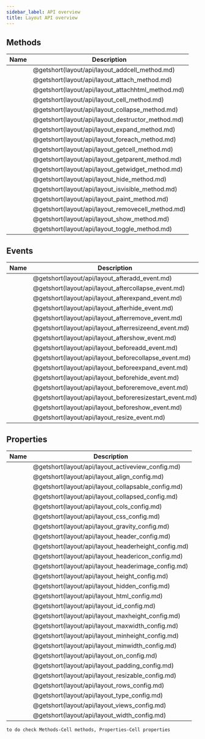```yaml
---
sidebar_label: API overview
title: Layout API overview
---
```


## Methods

| Name                                       | Description                                       |
| ------------------------------------------ | ------------------------------------------------- |
| [](layout/api/layout_addcell_method.md)    | @getshort(layout/api/layout_addcell_method.md)    |
| [](layout/api/layout_attach_method.md)     | @getshort(layout/api/layout_attach_method.md)     |
| [](layout/api/layout_attachhtml_method.md) | @getshort(layout/api/layout_attachhtml_method.md) |
| [](layout/api/layout_cell_method.md)       | @getshort(layout/api/layout_cell_method.md)       |
| [](layout/api/layout_collapse_method.md)   | @getshort(layout/api/layout_collapse_method.md)   |
| [](layout/api/layout_destructor_method.md) | @getshort(layout/api/layout_destructor_method.md) |
| [](layout/api/layout_expand_method.md)     | @getshort(layout/api/layout_expand_method.md)     |
| [](layout/api/layout_foreach_method.md)    | @getshort(layout/api/layout_foreach_method.md)    |
| [](layout/api/layout_getcell_method.md)    | @getshort(layout/api/layout_getcell_method.md)    |
| [](layout/api/layout_getparent_method.md)  | @getshort(layout/api/layout_getparent_method.md)  |
| [](layout/api/layout_getwidget_method.md)  | @getshort(layout/api/layout_getwidget_method.md)  |
| [](layout/api/layout_hide_method.md)       | @getshort(layout/api/layout_hide_method.md)       |
| [](layout/api/layout_isvisible_method.md)  | @getshort(layout/api/layout_isvisible_method.md)  |
| [](layout/api/layout_paint_method.md)      | @getshort(layout/api/layout_paint_method.md)      |
| [](layout/api/layout_removecell_method.md) | @getshort(layout/api/layout_removecell_method.md) |
| [](layout/api/layout_show_method.md)       | @getshort(layout/api/layout_show_method.md)       |
| [](layout/api/layout_toggle_method.md)     | @getshort(layout/api/layout_toggle_method.md)     |

## Events

| Name                                             | Description                                             |
| ------------------------------------------------ | ------------------------------------------------------- |
| [](layout/api/layout_afteradd_event.md)          | @getshort(layout/api/layout_afteradd_event.md)          |
| [](layout/api/layout_aftercollapse_event.md)     | @getshort(layout/api/layout_aftercollapse_event.md)     |
| [](layout/api/layout_afterexpand_event.md)       | @getshort(layout/api/layout_afterexpand_event.md)       |
| [](layout/api/layout_afterhide_event.md)         | @getshort(layout/api/layout_afterhide_event.md)         |
| [](layout/api/layout_afterremove_event.md)       | @getshort(layout/api/layout_afterremove_event.md)       |
| [](layout/api/layout_afterresizeend_event.md)    | @getshort(layout/api/layout_afterresizeend_event.md)    |
| [](layout/api/layout_aftershow_event.md)         | @getshort(layout/api/layout_aftershow_event.md)         |
| [](layout/api/layout_beforeadd_event.md)         | @getshort(layout/api/layout_beforeadd_event.md)         |
| [](layout/api/layout_beforecollapse_event.md)    | @getshort(layout/api/layout_beforecollapse_event.md)    |
| [](layout/api/layout_beforeexpand_event.md)      | @getshort(layout/api/layout_beforeexpand_event.md)      |
| [](layout/api/layout_beforehide_event.md)        | @getshort(layout/api/layout_beforehide_event.md)        |
| [](layout/api/layout_beforeremove_event.md)      | @getshort(layout/api/layout_beforeremove_event.md)      |
| [](layout/api/layout_beforeresizestart_event.md) | @getshort(layout/api/layout_beforeresizestart_event.md) |
| [](layout/api/layout_beforeshow_event.md)        | @getshort(layout/api/layout_beforeshow_event.md)        |
| [](layout/api/layout_resize_event.md)            | @getshort(layout/api/layout_resize_event.md)            |

## Properties

| Name                                         | Description                                         |
| -------------------------------------------- | --------------------------------------------------- |
| [](layout/api/layout_activeview_config.md)   | @getshort(layout/api/layout_activeview_config.md)   |
| [](layout/api/layout_align_config.md)        | @getshort(layout/api/layout_align_config.md)        |
| [](layout/api/layout_collapsable_config.md)  | @getshort(layout/api/layout_collapsable_config.md)  |
| [](layout/api/layout_collapsed_config.md)    | @getshort(layout/api/layout_collapsed_config.md)    |
| [](layout/api/layout_cols_config.md)         | @getshort(layout/api/layout_cols_config.md)         |
| [](layout/api/layout_css_config.md)          | @getshort(layout/api/layout_css_config.md)          |
| [](layout/api/layout_gravity_config.md)      | @getshort(layout/api/layout_gravity_config.md)      |
| [](layout/api/layout_header_config.md)       | @getshort(layout/api/layout_header_config.md)       |
| [](layout/api/layout_headerheight_config.md) | @getshort(layout/api/layout_headerheight_config.md) |
| [](layout/api/layout_headericon_config.md)   | @getshort(layout/api/layout_headericon_config.md)   |
| [](layout/api/layout_headerimage_config.md)  | @getshort(layout/api/layout_headerimage_config.md)  |
| [](layout/api/layout_height_config.md)       | @getshort(layout/api/layout_height_config.md)       |
| [](layout/api/layout_hidden_config.md)       | @getshort(layout/api/layout_hidden_config.md)       |
| [](layout/api/layout_html_config.md)         | @getshort(layout/api/layout_html_config.md)         |
| [](layout/api/layout_id_config.md)           | @getshort(layout/api/layout_id_config.md)           |
| [](layout/api/layout_maxheight_config.md)    | @getshort(layout/api/layout_maxheight_config.md)    |
| [](layout/api/layout_maxwidth_config.md)     | @getshort(layout/api/layout_maxwidth_config.md)     |
| [](layout/api/layout_minheight_config.md)    | @getshort(layout/api/layout_minheight_config.md)    |
| [](layout/api/layout_minwidth_config.md)     | @getshort(layout/api/layout_minwidth_config.md)     |
| [](layout/api/layout_on_config.md)           | @getshort(layout/api/layout_on_config.md)           |
| [](layout/api/layout_padding_config.md)      | @getshort(layout/api/layout_padding_config.md)      |
| [](layout/api/layout_resizable_config.md)    | @getshort(layout/api/layout_resizable_config.md)    |
| [](layout/api/layout_rows_config.md)         | @getshort(layout/api/layout_rows_config.md)         |
| [](layout/api/layout_type_config.md)         | @getshort(layout/api/layout_type_config.md)         |
| [](layout/api/layout_views_config.md)        | @getshort(layout/api/layout_views_config.md)        |
| [](layout/api/layout_width_config.md)        | @getshort(layout/api/layout_width_config.md)        |

`to do check Methods-Cell methods, Properties-Cell properties`